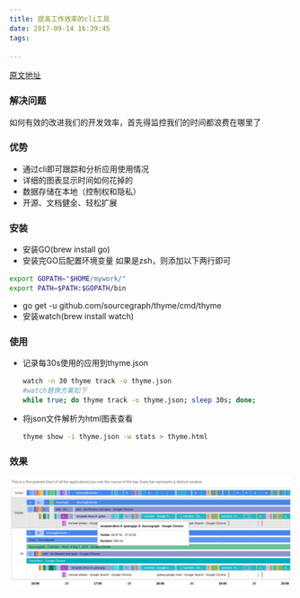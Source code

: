 ```yaml
---
title: 提高工作效率的cli工具
date: 2017-09-14 16:39:45
tags:

---
```

[原文地址](https://github.com/sourcegraph/thyme)
<!--more-->
<!--more-->
### 解决问题
如何有效的改进我们的开发效率，首先得监控我们的时间都浪费在哪里了
### 优势
- 通过cli即可跟踪和分析应用使用情况
- 详细的图表显示时间如何花掉的
- 数据存储在本地（控制权和隐私）
- 开源、文档健全、轻松扩展

### 安装
- 安装GO(brew install go)
- 安装完GO后配置环境变量
如果是zsh，则添加以下两行即可

``` bash
export GOPATH="$HOME/mywork/"
export PATH=$PATH:$GOPATH/bin
``` 

- go get -u github.com/sourcegraph/thyme/cmd/thyme
- 安装watch(brew install watch)

### 使用
- 记录每30s使用的应用到thyme.json
	``` bash
	watch -n 30 thyme track -o thyme.json
	#watch替换方案如下
	while true; do thyme track -o thyme.json; sleep 30s; done;
	```
- 将json文件解析为html图表查看
	``` bash
	thyme show -i thyme.json -w stats > thyme.html
	```
### 效果
![](/images/3.1.png)
